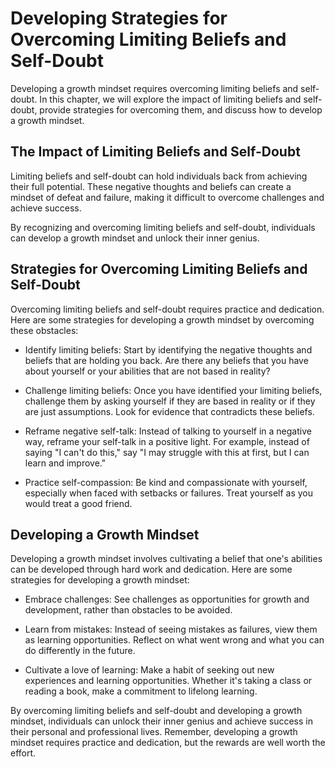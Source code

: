 Developing Strategies for Overcoming Limiting Beliefs and Self-Doubt
============================================================================================================

Developing a growth mindset requires overcoming limiting beliefs and self-doubt. In this chapter, we will explore the impact of limiting beliefs and self-doubt, provide strategies for overcoming them, and discuss how to develop a growth mindset.

The Impact of Limiting Beliefs and Self-Doubt
---------------------------------------------

Limiting beliefs and self-doubt can hold individuals back from achieving their full potential. These negative thoughts and beliefs can create a mindset of defeat and failure, making it difficult to overcome challenges and achieve success.

By recognizing and overcoming limiting beliefs and self-doubt, individuals can develop a growth mindset and unlock their inner genius.

Strategies for Overcoming Limiting Beliefs and Self-Doubt
---------------------------------------------------------

Overcoming limiting beliefs and self-doubt requires practice and dedication. Here are some strategies for developing a growth mindset by overcoming these obstacles:

* Identify limiting beliefs: Start by identifying the negative thoughts and beliefs that are holding you back. Are there any beliefs that you have about yourself or your abilities that are not based in reality?

* Challenge limiting beliefs: Once you have identified your limiting beliefs, challenge them by asking yourself if they are based in reality or if they are just assumptions. Look for evidence that contradicts these beliefs.

* Reframe negative self-talk: Instead of talking to yourself in a negative way, reframe your self-talk in a positive light. For example, instead of saying "I can't do this," say "I may struggle with this at first, but I can learn and improve."

* Practice self-compassion: Be kind and compassionate with yourself, especially when faced with setbacks or failures. Treat yourself as you would treat a good friend.

Developing a Growth Mindset
---------------------------

Developing a growth mindset involves cultivating a belief that one's abilities can be developed through hard work and dedication. Here are some strategies for developing a growth mindset:

* Embrace challenges: See challenges as opportunities for growth and development, rather than obstacles to be avoided.

* Learn from mistakes: Instead of seeing mistakes as failures, view them as learning opportunities. Reflect on what went wrong and what you can do differently in the future.

* Cultivate a love of learning: Make a habit of seeking out new experiences and learning opportunities. Whether it's taking a class or reading a book, make a commitment to lifelong learning.

By overcoming limiting beliefs and self-doubt and developing a growth mindset, individuals can unlock their inner genius and achieve success in their personal and professional lives. Remember, developing a growth mindset requires practice and dedication, but the rewards are well worth the effort.
